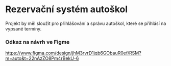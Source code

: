 # Rezervační systém autoškol
Projekt by měl sloužit pro přihlášování a správu autoškol, které se přihlásí na vypsané termíny.
### Odkaz na návrh ve Figme
https://www.figma.com/design/jhM3rvrD1jqb6GObauR0ef/RSM?m=auto&t=22nAzZO8Pm4rBekU-6
